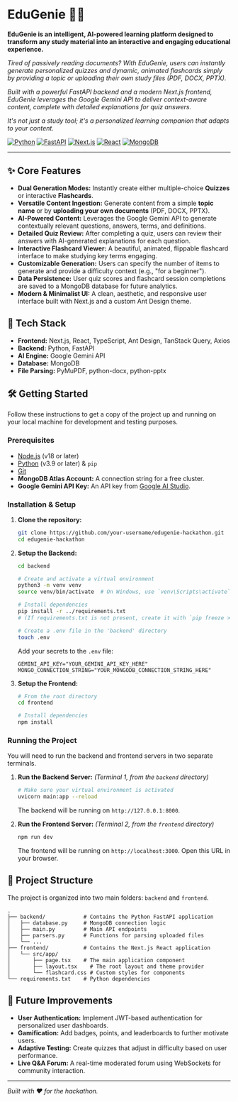 # EduGenie 🧞‍♂️

**EduGenie is an intelligent, AI-powered learning platform designed to transform any study material into an interactive and engaging educational experience.** 

*Tired of passively reading documents? With EduGenie, users can instantly generate personalized quizzes and dynamic, animated flashcards simply by providing a topic or uploading their own study files (PDF, DOCX, PPTX).* 

*Built with a powerful FastAPI backend and a modern Next.js frontend, EduGenie leverages the Google Gemini API to deliver context-aware content, complete with detailed explanations for quiz answers.* 

*It's not just a study tool; it's a personalized learning companion that adapts to your content.*

[![Python](https://img.shields.io/badge/Python-3776AB?style=for-the-badge&logo=python&logoColor=white)](https://www.python.org/)
[![FastAPI](https://img.shields.io/badge/FastAPI-009688?style=for-the-badge&logo=fastapi&logoColor=white)](https://fastapi.tiangolo.com/)
[![Next.js](https://img.shields.io/badge/next.js-000000?style=for-the-badge&logo=nextdotjs&logoColor=white)](https://nextjs.org/)
[![React](https://img.shields.io/badge/React-61DAFB?style=for-the-badge&logo=react&logoColor=black)](https://reactjs.org/)
[![MongoDB](https://img.shields.io/badge/MongoDB-47A248?style=for-the-badge&logo=mongodb&logoColor=white)](https://www.mongodb.com/)

---

## ✨ Core Features

-   **Dual Generation Modes:** Instantly create either multiple-choice **Quizzes** or interactive **Flashcards**.
-   **Versatile Content Ingestion:** Generate content from a simple **topic name** or by **uploading your own documents** (PDF, DOCX, PPTX).
-   **AI-Powered Content:** Leverages the Google Gemini API to generate contextually relevant questions, answers, terms, and definitions.
-   **Detailed Quiz Review:** After completing a quiz, users can review their answers with AI-generated explanations for each question.
-   **Interactive Flashcard Viewer:** A beautiful, animated, flippable flashcard interface to make studying key terms engaging.
-   **Customizable Generation:** Users can specify the number of items to generate and provide a difficulty context (e.g., "for a beginner").
-   **Data Persistence:** User quiz scores and flashcard session completions are saved to a MongoDB database for future analytics.
-   **Modern & Minimalist UI:** A clean, aesthetic, and responsive user interface built with Next.js and a custom Ant Design theme.

## 🚀 Tech Stack

-   **Frontend:** Next.js, React, TypeScript, Ant Design, TanStack Query, Axios
-   **Backend:** Python, FastAPI
-   **AI Engine:** Google Gemini API
-   **Database:** MongoDB
-   **File Parsing:** PyMuPDF, python-docx, python-pptx

## 🛠️ Getting Started

Follow these instructions to get a copy of the project up and running on your local machine for development and testing purposes.

### Prerequisites

-   [Node.js](https://nodejs.org/) (v18 or later)
-   [Python](https://www.python.org/) (v3.9 or later) & `pip`
-   [Git](https://git-scm.com/)
-   **MongoDB Atlas Account:** A connection string for a free cluster.
-   **Google Gemini API Key:** An API key from [Google AI Studio](https://aistudio.google.com/app/apikey).

### Installation & Setup

1.  **Clone the repository:**
    ```bash
    git clone https://github.com/your-username/edugenie-hackathon.git
    cd edugenie-hackathon
    ```

2.  **Setup the Backend:**
    ```bash
    cd backend

    # Create and activate a virtual environment
    python3 -m venv venv
    source venv/bin/activate  # On Windows, use `venv\Scripts\activate`

    # Install dependencies
    pip install -r ../requirements.txt 
    # (If requirements.txt is not present, create it with `pip freeze > requirements.txt` after installing packages from the guide)

    # Create a .env file in the 'backend' directory
    touch .env
    ```
    Add your secrets to the `.env` file:
    ```env
    GEMINI_API_KEY="YOUR_GEMINI_API_KEY_HERE"
    MONGO_CONNECTION_STRING="YOUR_MONGODB_CONNECTION_STRING_HERE"
    ```

3.  **Setup the Frontend:**
    ```bash
    # From the root directory
    cd frontend

    # Install dependencies
    npm install
    ```

### Running the Project

You will need to run the backend and frontend servers in two separate terminals.

1.  **Run the Backend Server:**
    *(Terminal 1, from the `backend` directory)*
    ```bash
    # Make sure your virtual environment is activated
    uvicorn main:app --reload
    ```
    The backend will be running on `http://127.0.0.1:8000`.

2.  **Run the Frontend Server:**
    *(Terminal 2, from the `frontend` directory)*
    ```bash
    npm run dev
    ```
    The frontend will be running on `http://localhost:3000`. Open this URL in your browser.

## 📁 Project Structure

The project is organized into two main folders: `backend` and `frontend`.

```
.
├── backend/            # Contains the Python FastAPI application
│   ├── database.py     # MongoDB connection logic
│   ├── main.py         # Main API endpoints
│   ├── parsers.py      # Functions for parsing uploaded files
│   └── ...
├── frontend/           # Contains the Next.js React application
│   └── src/app/
│       ├── page.tsx    # The main application component
│       ├── layout.tsx    # The root layout and theme provider
│       └── flashcard.css # Custom styles for components
└── requirements.txt    # Python dependencies
```

## 🔮 Future Improvements

-   **User Authentication:** Implement JWT-based authentication for personalized user dashboards.
-   **Gamification:** Add badges, points, and leaderboards to further motivate users.
-   **Adaptive Testing:** Create quizzes that adjust in difficulty based on user performance.
-   **Live Q&A Forum:** A real-time moderated forum using WebSockets for community interaction.

---
*Built with ❤️ for the hackathon.*
